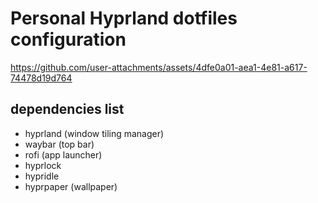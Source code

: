 # Personal Hyprland dotfiles configuration
https://github.com/user-attachments/assets/4dfe0a01-aea1-4e81-a617-74478d19d764

## dependencies list
- hyprland (window tiling manager)
- waybar (top bar)
- rofi (app launcher)
- hyprlock 
- hypridle
- hyprpaper (wallpaper)
